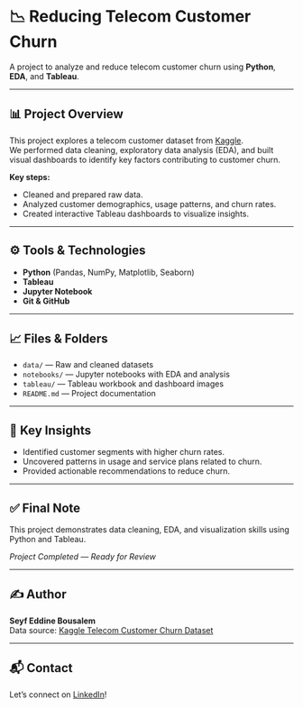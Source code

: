 # 📉 Reducing Telecom Customer Churn

A project to analyze and reduce telecom customer churn using **Python**, **EDA**, and **Tableau**.

---

## 📊 Project Overview

This project explores a telecom customer dataset from [Kaggle](https://www.kaggle.com/).  
We performed data cleaning, exploratory data analysis (EDA), and built visual dashboards to identify key factors contributing to customer churn.

**Key steps:**
- Cleaned and prepared raw data.
- Analyzed customer demographics, usage patterns, and churn rates.
- Created interactive Tableau dashboards to visualize insights.

---

## ⚙️ Tools & Technologies

- **Python** (Pandas, NumPy, Matplotlib, Seaborn)
- **Tableau**
- **Jupyter Notebook**
- **Git & GitHub**

---

## 📈 Files & Folders

- `data/` — Raw and cleaned datasets
- `notebooks/` — Jupyter notebooks with EDA and analysis
- `tableau/` — Tableau workbook and dashboard images
- `README.md` — Project documentation

---

## 📌 Key Insights

- Identified customer segments with higher churn rates.
- Uncovered patterns in usage and service plans related to churn.
- Provided actionable recommendations to reduce churn.

---

## ✅ Final Note

This project demonstrates data cleaning, EDA, and visualization skills using Python and Tableau.

*Project Completed — Ready for Review*

---

## ✍️ Author

**Seyf Eddine Bousalem**  
Data source: [Kaggle Telecom Customer Churn Dataset](https://www.kaggle.com/)

---

## 📬 Contact

Let’s connect on [LinkedIn](https://www.linkedin.com/)!


